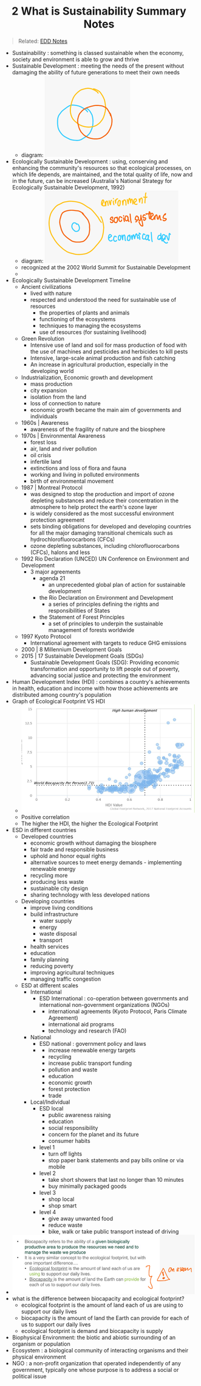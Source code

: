<h1 align="center"><b> 2 What is Sustainability Summary Notes </b></h1>

> Related: [EDD Notes](/tcfs-notes/EDD/README.md)

- Sustainability : something is classed sustainable when the economy, society and environment is able to grow and thrive
- Sustainable Development : meeting the needs of the present without damaging the ability of future generations to meet their own needs
    - diagram: ![](2021-01-02-21-09-52.png)
- Ecologically Sustainable Development : using, conserving and enhancing the community's resources so that ecological processes, on which life depends, are maintained, and the total quality of life, now and in the future, can be increased (Australia's National Strategy for Ecologically Sustainable Development, 1992)
    - diagram: ![](2021-01-02-21-10-05.png)
    - recognized at the 2002 World Summit for Sustainable Development
    - 
- Ecologically Sustainable Development Timeline
    - Ancient civilizations
        - lived with nature
        - respected and understood the need for sustainable use of resources
            - the properties of plants and animals
            - functioning of the ecosystems
            - techniques to managing the ecosystems
            - use of resources (for sustaining livelihood)
    - Green Revolution
        - Intensive use of land and soil for mass production of food with the use of machines and pesticides and herbicides to kill pests
        - Intensive, large-scale animal production and fish catching
        - An increase in agricultural production, especially in the developing world
    - Industrialization, Economic growth and development
        - mass production
        - city expansion
        - isolation from the land
        - loss of connection to nature
        - economic growth became the main aim of governments and individuals
    - 1960s | Awareness
        - awareness of the fragility of nature and the biosphere
    - 1970s | Environmental Awareness
        - forest loss
        - air, land and river pollution
        - oil crisis
        - infertile land
        - extinctions and loss of flora and fauna
        - working and living in polluted environments
        - birth of environmental movement
    - 1987 | Montreal Protocol
        - was designed to stop the production and import of ozone depleting substances and reduce their concentration in the atmosphere to help protect the earth's ozone layer
        - is widely considered as the most successful environment protection agreement
        - sets binding obligations for developed and developing countries for all the major damaging transitional chemicals such as hydrochlorofluorocarbons (CFCs)
        - ozone depleting substances, including chlorofluorocarbons (CFCs), halons and less
    - 1992 Rio Declaration (UNCED) UN Conference on Environment and Development
        - 3 major agreements
            - agenda 21
                - an unprecedented global plan of action for sustainable development
            - the Rio Declaration on Environment and Development
                - a series of principles defining the rights and responsibilities of States
            - the Statement of Forest Principles
                - a set of principles to underpin the sustainable management of forests worldwide
    - 1997 Kyoto Protocol
        - International agreement with targets to reduce GHG emissions
    - 2000 | 8 Millennium Development Goals
    - 2015 | 17 Sustainable Development Goals (SDGs)
        - Sustainable Development Goals (SDG): Providing  economic transformation and opportunity to lift people out of poverty,  advancing social justice and protecting the environment
- Human Development Index (HDI) : combines a country's achievements in health, education and income with how those achievements are distributed among country's population
- Graph of Ecological Footprint VS HDI
    - ![](2021-01-02-21-10-22.png)
    - Positive correlation
    - The higher the HDI, the higher the Ecological Footprint
- ESD in different countries
    - Developed countries
        - economic growth without damaging the biosphere
        - fair trade and responsible business
        - uphold and honor equal rights
        - alternative sources to meet energy demands - implementing renewable energy
        - recycling more
        - producing less waste
        - sustainable city design
        - sharing technology with less developed nations
    - Developing countries
        - improve living conditions
        - build infrastructure
            - water supply
            - energy
            - waste disposal
            - transport
        - health services
        - education
        - family planning
        - reducing poverty
        - improving agricultural techniques
        - managing traffic congestion
    - ESD at different scales
        - International
            - ESD International : co-operation between governments and international non-government organizations (NGOs)
            - 
                - international agreements (Kyoto Protocol, Paris Climate Agreement)  
                - international aid programs
                - technology and research (FAO)  
        - National
            - ESD national : government policy and laws
            - 
                - increase renewable energy targets
                - recycling
                - increase public transport funding
                - pollution and waste
                - education
                - economic growth
                - forest protection
                - trade
        - Local/Individual
            - ESD local
                - public awareness raising
                - education
                - social responsibility
                - concern for the planet and its future
                - consumer habits
            - level 1 
                - turn off lights
                - stop paper bank statements and pay bills online or via mobile
            - level 2 
                - take short showers that last no longer than 10 minutes
                - buy minimally packaged goods
            - level 3 
                - shop local
                - shop smart
            - level 4 
                - give away unwanted food
                - reduce waste
                - bike, walk or take public transport instead of driving
- ![](2021-01-02-21-10-36.png)  
- what is the difference between biocapacity and ecological footprint?
    - ecological footprint is the amount of land each of us are using to support our daily lives
    - biocapacity is the amount of land the Earth can provide for each of us to support our daily lives
    - ecological footprint is demand and biocapacity is supply
- Biophysical Environment: the biotic and abiotic surrounding of an organism or population
- Ecosystem : a biological community of interacting organisms and their physical environment
- NGO : a non-profit organization that operated independently of any government,  typically one whose purpose is to address a social or political issue